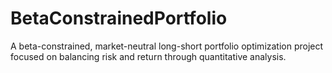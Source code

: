 # BetaConstrainedPortfolio
A beta-constrained, market-neutral long-short portfolio optimization project focused on balancing risk and return through quantitative analysis.
